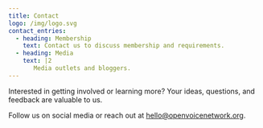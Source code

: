 ```yaml
---
title: Contact
logo: /img/logo.svg
contact_entries:
  - heading: Membership
    text: Contact us to discuss membership and requirements.
  - heading: Media
    text: |2
       Media outlets and bloggers.
---
```

Interested in getting involved or learning more? Your ideas, questions, and feedback are valuable to us.



Follow us on social media or reach out at hello@openvoicenetwork.org.
